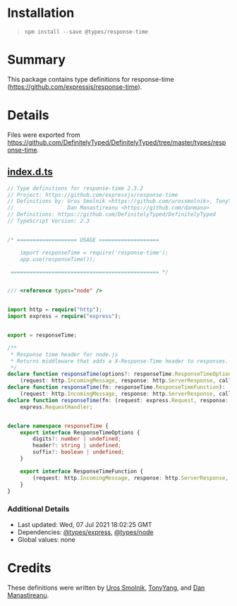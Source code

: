 # Installation
> `npm install --save @types/response-time`

# Summary
This package contains type definitions for response-time (https://github.com/expressjs/response-time).

# Details
Files were exported from https://github.com/DefinitelyTyped/DefinitelyTyped/tree/master/types/response-time.
## [index.d.ts](https://github.com/DefinitelyTyped/DefinitelyTyped/tree/master/types/response-time/index.d.ts)
````ts
// Type definitions for response-time 2.3.2
// Project: https://github.com/expressjs/response-time
// Definitions by: Uros Smolnik <https://github.com/urossmolnik>, TonyYang <https://github.com/TonyPythoneer>
//                 Dan Manastireanu <https://github.com/danmana>
// Definitions: https://github.com/DefinitelyTyped/DefinitelyTyped
// TypeScript Version: 2.3


/* =================== USAGE ===================

    import responseTime = require('response-time');
    app.use(responseTime());

 =============================================== */


/// <reference types="node" />


import http = require("http");
import express = require("express");


export = responseTime;

/**
 * Response time header for node.js
 * Returns middleware that adds a X-Response-Time header to responses.
 */
declare function responseTime(options?: responseTime.ResponseTimeOptions):
    (request: http.IncomingMessage, response: http.ServerResponse, callback: (err: any) => void) => any;
declare function responseTime(fn: responseTime.ResponseTimeFunction):
    (request: http.IncomingMessage, response: http.ServerResponse, callback: (err: any) => void) => any;
declare function responseTime(fn: (request: express.Request, response: express.Response, time: number) => any):
    express.RequestHandler;


declare namespace responseTime {
    export interface ResponseTimeOptions {
        digits?: number | undefined;
        header?: string | undefined;
        suffix?: boolean | undefined;
    }

    export interface ResponseTimeFunction {
        (request: http.IncomingMessage, response: http.ServerResponse, time: number ): any;
    }
}

````

### Additional Details
 * Last updated: Wed, 07 Jul 2021 18:02:25 GMT
 * Dependencies: [@types/express](https://npmjs.com/package/@types/express), [@types/node](https://npmjs.com/package/@types/node)
 * Global values: none

# Credits
These definitions were written by [Uros Smolnik](https://github.com/urossmolnik), [TonyYang](https://github.com/TonyPythoneer), and [Dan Manastireanu](https://github.com/danmana).
